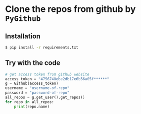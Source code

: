 # Clone the repos from github by `PyGithub`

## Installation
```bash
$ pip install -r requirements.txt
```

## Try with the code

```python
# get access token from github website
access_token = "4756748ebe2db17e6b56a05f******"
g = Github(access_token)
username = "username-of-repo"
password = "password-of-repo"
all_repos = g.get_user().get_repos()
for repo in all_repos:
    print(repo.name)
```